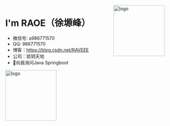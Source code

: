 <img src="https://github-readme-stats.vercel.app/api?username=RAOE&show_icons=true" alt="logo" height="160" align="right" style="margin: 5px; margin-bottom: 20px;" />

# I'm RAOE（徐塬峰）

- 微信号: a986771570
- QQ: 986771570
- 博客：https://blog.csdn.net/RAVEEE
- 公司：琥玥天地
- 💬向我询问Java Springboot  

<img src="https://github-profile-trophy.vercel.app/?username=RAOE&theme=flat&column=7" alt="logo" height="160" align="center" style="margin: auto; margin-bottom: 20px;" />

